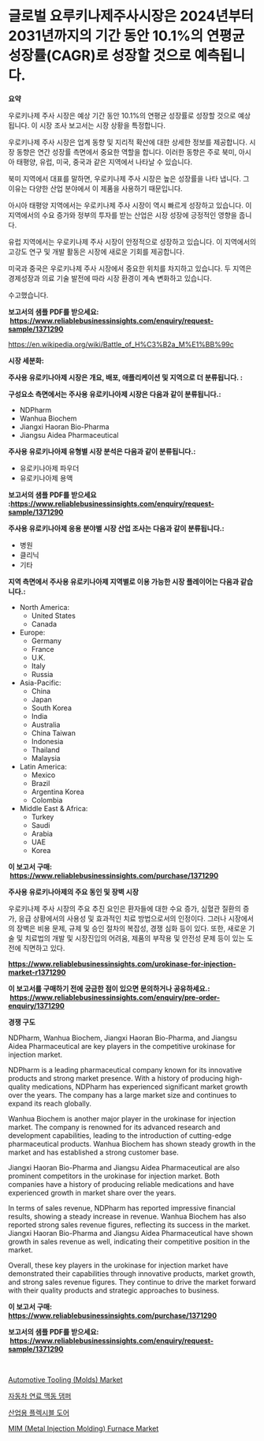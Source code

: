 <p><h1>글로벌 요루키나제주사시장은 2024년부터 2031년까지의 기간 동안 10.1%의 연평균 성장률(CAGR)로 성장할 것으로 예측됩니다.</h1></p><p><strong>요약</strong></p>
<p><p>우로키나제 주사 시장은 예상 기간 동안 10.1%의 연평균 성장률로 성장할 것으로 예상됩니다. 이 시장 조사 보고서는 시장 상황을 특정합니다. </p><p>우로키나제 주사 시장은 업계 동향 및 지리적 확산에 대한 상세한 정보를 제공합니다. 시장 동향은 연간 성장률 측면에서 중요한 역할을 합니다. 이러한 동향은 주로 북미, 아시아 태평양, 유럽, 미국, 중국과 같은 지역에서 나타날 수 있습니다.</p><p>북미 지역에서 대표를 말하면, 우로키나제 주사 시장은 높은 성장률을 나타 냅니다. 그 이유는 다양한 산업 분야에서 이 제품을 사용하기 때문입니다. </p><p>아시아 태평양 지역에서는 우로키나제 주사 시장이 역시 빠르게 성장하고 있습니다. 이 지역에서의 수요 증가와 정부의 투자를 받는 산업은 시장 성장에 긍정적인 영향을 줍니다.</p><p>유럽 지역에서는 우로키나제 주사 시장이 안정적으로 성장하고 있습니다. 이 지역에서의 고강도 연구 및 개발 활동은 시장에 새로운 기회를 제공합니다.</p><p>미국과 중국은 우로키나제 주사 시장에서 중요한 위치를 차지하고 있습니다. 두 지역은 경제성장과 의료 기술 발전에 따라 시장 환경이 계속 변화하고 있습니다.</p><p>수고했습니다.</p></p>
<p><strong>보고서의 샘플 PDF를 받으세요: &nbsp;<a href="https://www.reliablebusinessinsights.com/enquiry/request-sample/1371290">https://www.reliablebusinessinsights.com/enquiry/request-sample/1371290</a></strong></p>
<p><a href="https://en.wikipedia.org/wiki/Battle_of_H%C3%B2a_M%E1%BB%99c">https://en.wikipedia.org/wiki/Battle_of_H%C3%B2a_M%E1%BB%99c</a></p>
<p><strong>시장 세분화:</strong></p>
<p><strong> 주사용 유로키나아제 시장은 개요, 배포, 애플리케이션 및 지역으로 더 분류됩니다. :</strong></p>
<p><strong>구성요소 측면에서는 주사용 유로키나아제 시장은 다음과 같이 분류됩니다.:</strong></p>
<p><ul><li>NDPharm</li><li>Wanhua Biochem</li><li>Jiangxi Haoran Bio-Pharma</li><li>Jiangsu Aidea Pharmaceutical</li></ul></p>
<p><strong> 주사용 유로키나아제 유형별 시장 분석은 다음과 같이 분류됩니다.:</strong></p>
<p><ul><li>유로키나아제 파우더</li><li>유로키나아제 용액</li></ul></p>
<p><strong>보고서의 샘플 PDF를 받으세요 :<a href="https://www.reliablebusinessinsights.com/enquiry/request-sample/1371290">https://www.reliablebusinessinsights.com/enquiry/request-sample/1371290</a></strong></p>
<p><strong> 주사용 유로키나아제 응용 분야별 시장 산업 조사는 다음과 같이 분류됩니다.:</strong></p>
<p><ul><li>병원</li><li>클리닉</li><li>기타</li></ul></p>
<p><strong>지역 측면에서 주사용 유로키나아제 지역별로 이용 가능한 시장 플레이어는 다음과 같습니다.:</strong></p>
<p><ul>
    <li>
        North America:
        <ul>
            <li>United States</li>
            <li>Canada</li>
        </ul>
    </li>
    <li>
        Europe:
        <ul>
            <li>Germany</li>
            <li>France</li>
            <li>U.K.</li>
            <li>Italy</li>
            <li>Russia</li>
        </ul>
    </li>
    <li>
        Asia-Pacific:
        <ul>
            <li>China</li>
            <li>Japan</li>
            <li>South Korea</li>
            <li>India</li>
            <li>Australia</li>
            <li>China Taiwan</li>
            <li>Indonesia</li>
            <li>Thailand</li>
            <li>Malaysia</li>
        </ul>
    </li>
    <li>
        Latin America:
        <ul>
            <li>Mexico</li>
            <li>Brazil</li>
            <li>Argentina Korea</li>
            <li>Colombia</li>
        </ul>
    </li>
    <li>
        Middle East & Africa:
        <ul>
            <li>Turkey</li>
            <li>Saudi</li>
            <li>Arabia</li>
            <li>UAE</li>
            <li>Korea</li>
        </ul>
    </li>
    </ul></p>
<p><strong>이 보고서 구매: &nbsp;<a href="https://www.reliablebusinessinsights.com/purchase/1371290">https://www.reliablebusinessinsights.com/purchase/1371290</a></strong></p>
<p><strong>주사용 유로키나아제의 주요 동인 및 장벽 시장</strong></p>
<p><p>우로키나제 주사 시장의 주요 추진 요인은 환자들에 대한 수요 증가, 심혈관 질환의 증가, 응급 상황에서의 사용성 및 효과적인 치료 방법으로서의 인정이다. 그러나 시장에서의 장벽은 비용 문제, 규제 및 승인 절차의 복잡성, 경쟁 심화 등이 있다. 또한, 새로운 기술 및 치료법의 개발 및 시장진입의 어려움, 제품의 부작용 및 안전성 문제 등이 있는 도전에 직면하고 있다.</p></p>
<p><strong><a href="https://www.reliablebusinessinsights.com/urokinase-for-injection-market-r1371290">https://www.reliablebusinessinsights.com/urokinase-for-injection-market-r1371290</a></strong></p>
<p><strong>이 보고서를 구매하기 전에 궁금한 점이 있으면 문의하거나 공유하세요.: &nbsp;<a href="https://www.reliablebusinessinsights.com/enquiry/pre-order-enquiry/1371290">https://www.reliablebusinessinsights.com/enquiry/pre-order-enquiry/1371290</a></strong></p>
<p><strong>경쟁 구도</strong></p>
<p><p>NDPharm, Wanhua Biochem, Jiangxi Haoran Bio-Pharma, and Jiangsu Aidea Pharmaceutical are key players in the competitive urokinase for injection market. </p><p>NDPharm is a leading pharmaceutical company known for its innovative products and strong market presence. With a history of producing high-quality medications, NDPharm has experienced significant market growth over the years. The company has a large market size and continues to expand its reach globally.</p><p>Wanhua Biochem is another major player in the urokinase for injection market. The company is renowned for its advanced research and development capabilities, leading to the introduction of cutting-edge pharmaceutical products. Wanhua Biochem has shown steady growth in the market and has established a strong customer base.</p><p>Jiangxi Haoran Bio-Pharma and Jiangsu Aidea Pharmaceutical are also prominent competitors in the urokinase for injection market. Both companies have a history of producing reliable medications and have experienced growth in market share over the years. </p><p>In terms of sales revenue, NDPharm has reported impressive financial results, showing a steady increase in revenue. Wanhua Biochem has also reported strong sales revenue figures, reflecting its success in the market. Jiangxi Haoran Bio-Pharma and Jiangsu Aidea Pharmaceutical have shown growth in sales revenue as well, indicating their competitive position in the market.</p><p>Overall, these key players in the urokinase for injection market have demonstrated their capabilities through innovative products, market growth, and strong sales revenue figures. They continue to drive the market forward with their quality products and strategic approaches to business.</p></p>
<p><strong>이 보고서 구매: &nbsp; <a href="https://www.reliablebusinessinsights.com/purchase/1371290">https://www.reliablebusinessinsights.com/purchase/1371290</a></strong></p>
<p><strong>보고서의 샘플 PDF를 받으세요: &nbsp;<a href="https://www.reliablebusinessinsights.com/enquiry/request-sample/1371290">https://www.reliablebusinessinsights.com/enquiry/request-sample/1371290</a></strong><strong></strong></p>
<p>&nbsp;</p>
<p><p><a href="https://issuu.com/reportprime-2/docs/automotive-tooling-molds-market-size-2030.pptx">Automotive Tooling (Molds) Market</a></p><p><a href="https://github.com/laholand/Market-Research-Report-List-4/blob/main/5460786137098.md">자동차 연료 맥동 댐퍼</a></p><p><a href="https://github.com/KellyLyncyh543964/Market-Research-Report-List-2/blob/main/1947632137099.md">산업용 플렉시블 도어</a></p><p><a href="https://issuu.com/reportprime-2/docs/mim-metal-injection-molding-furnace-market-size-20">MIM (Metal Injection Molding) Furnace Market</a></p></p>